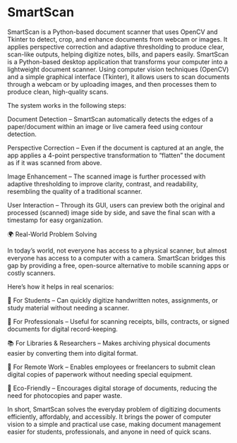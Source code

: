 # SmartScan
SmartScan is a Python-based document scanner that uses OpenCV and Tkinter to detect, crop, and enhance documents from webcam or images. It applies perspective correction and adaptive thresholding to produce clear, scan-like outputs, helping digitize notes, bills, and papers easily.
SmartScan is a Python-based desktop application that transforms your computer into a lightweight document scanner. Using computer vision techniques (OpenCV) and a simple graphical interface (Tkinter), it allows users to scan documents through a webcam or by uploading images, and then processes them to produce clean, high-quality scans.

The system works in the following steps:

Document Detection – SmartScan automatically detects the edges of a paper/document within an image or live camera feed using contour detection.

Perspective Correction – Even if the document is captured at an angle, the app applies a 4-point perspective transformation to “flatten” the document as if it was scanned from above.

Image Enhancement – The scanned image is further processed with adaptive thresholding to improve clarity, contrast, and readability, resembling the quality of a traditional scanner.

User Interaction – Through its GUI, users can preview both the original and processed (scanned) image side by side, and save the final scan with a timestamp for easy organization.

🌍 Real-World Problem Solving

In today’s world, not everyone has access to a physical scanner, but almost everyone has access to a computer with a camera. SmartScan bridges this gap by providing a free, open-source alternative to mobile scanning apps or costly scanners.

Here’s how it helps in real scenarios:

🏫 For Students – Can quickly digitize handwritten notes, assignments, or study material without needing a scanner.

🧾 For Professionals – Useful for scanning receipts, bills, contracts, or signed documents for digital record-keeping.

📚 For Libraries & Researchers – Makes archiving physical documents easier by converting them into digital format.

💼 For Remote Work – Enables employees or freelancers to submit clean digital copies of paperwork without needing special equipment.

🌱 Eco-Friendly – Encourages digital storage of documents, reducing the need for photocopies and paper waste.

In short, SmartScan solves the everyday problem of digitizing documents efficiently, affordably, and accessibly. It brings the power of computer vision to a simple and practical use case, making document management easier for students, professionals, and anyone in need of quick scans.
